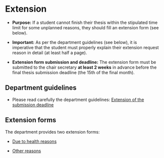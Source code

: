 # Extension

- **Purpose:**  If a student cannot finish their thesis within the stipulated time limit for some unplanned reasons, they should fill an extension form (see below).  

-  **Important:** As per the department guidelines (see below), it is imperative that the student must properly explain their extension request reason in detail (at least half a page).

- **Extension form submission and deadline:**  The extension form must be submitted to the chair secretary **at least 2 weeks** in advance before the final thesis submission deadline (the 15th of the final month).

## Department guidelines

- Please read carefully the department guidelines: [Extension of the submission deadline](https://www.in.tum.de/en/current-students/administrative-matters/thesis-guidelines-and-topics/)

## Extension forms

The department provides two extension forms:

 - [Due to health reasons](https://www.in.tum.de/fileadmin/w00bws/in/2.Fur_Studierende/Pruefungen_und_Formalitaeten/5.Abschlussarbeit/Request_ThesisExtension_Health.pdf)
 
 - [Other reasons](https://www.in.tum.de/fileadmin/w00bws/in/2.Fur_Studierende/Pruefungen_und_Formalitaeten/5.Abschlussarbeit/Request_ThesisExtension_Other.pdf) 


